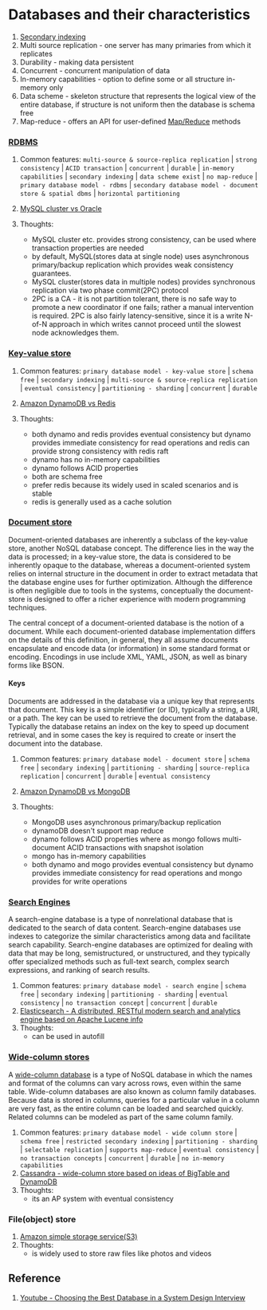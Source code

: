 # Databases and their characteristics

1. [Secondary indexing](https://stackoverflow.com/questions/1108/how-does-database-indexing-work#:~:text=Indexing%20is%20a%20way%20of,to%20be%20performed%20on%20it.)
2. Multi source replication - one server has many primaries from which it replicates
3. Durability - making data persistent
4. Concurrent - concurrent manipulation of data
5. In-memory capabilities - option to define some or all structure in-memory only
6. Data scheme - skeleton structure that represents the logical view of the entire database, if structure is not uniform then the database is schema free
7. Map-reduce - offers an API for user-defined [Map/Reduce](https://www.tutorialspoint.com/hadoop/hadoop_mapreduce.htm) methods

### [RDBMS](https://db-engines.com/en/ranking/relational+dbms)

1. Common features: `multi-source & source-replica replication` | `strong consistency` | `ACID transaction` | `concurrent` | `durable` | `in-memory capabilities` | `secondary indexing` | `data scheme exist` | `no map-reduce` | `primary database model - rdbms` | `secondary database model - document store & spatial dbms` | `horizontal partitioning`

2. [MySQL cluster vs Oracle](https://db-engines.com/en/system/MySQL%3BOracle)

3. Thoughts:

   - MySQL cluster etc. provides strong consistency, can be used where transaction properties are needed
   - by default, MySQL(stores data at single node) uses asynchronous primary/backup replication which provides weak consistency guarantees.
   - MySQL cluster(stores data in multiple nodes) provides synchronous replication via two phase commit(2PC) protocol
   - 2PC is a CA - it is not partition tolerant, there is no safe way to promote a new coordinator if one fails; rather a manual intervention is required. 2PC is also fairly latency-sensitive, since it is a write N-of-N approach in which writes cannot proceed until the slowest node acknowledges them.

### [Key-value store](https://db-engines.com/en/ranking/key-value+store)

1. Common features: `primary database model - key-value store` | `schema free` | `secondary indexing` | `multi-source & source-replica replication` | `eventual consistency` | `partitioning - sharding` | `concurrent` | `durable`

2. [Amazon DynamoDB vs Redis](https://db-engines.com/en/system/Amazon+DynamoDB%3BRedis)

3. Thoughts:
   - both dynamo and redis provides eventual consistency but dynamo provides immediate consistency for read operations and redis can provide strong consistency with redis raft
   - dynamo has no in-memory capabilities
   - dynamo follows ACID properties
   - both are schema free
   - prefer redis because its widely used in scaled scenarios and is stable
   - redis is generally used as a cache solution

### [Document store](https://db-engines.com/en/ranking/document+store)

Document-oriented databases are inherently a subclass of the key-value store, another NoSQL database concept. The difference lies in the way the data is processed; in a key-value store, the data is considered to be inherently opaque to the database, whereas a document-oriented system relies on internal structure in the document in order to extract metadata that the database engine uses for further optimization. Although the difference is often negligible due to tools in the systems, conceptually the document-store is designed to offer a richer experience with modern programming techniques.

The central concept of a document-oriented database is the notion of a document. While each document-oriented database implementation differs on the details of this definition, in general, they all assume documents encapsulate and encode data (or information) in some standard format or encoding. Encodings in use include XML, YAML, JSON, as well as binary forms like BSON.

#### Keys

Documents are addressed in the database via a unique key that represents that document. This key is a simple identifier (or ID), typically a string, a URI, or a path. The key can be used to retrieve the document from the database. Typically the database retains an index on the key to speed up document retrieval, and in some cases the key is required to create or insert the document into the database.

1. Common features: `primary database model - document store` | `schema free` | `secondary indexing` | `partitioning - sharding` | `source-replica replication` | `concurrent` | `durable` | `eventual consistency`
2. [Amazon DynamoDB vs MongoDB](https://db-engines.com/en/system/Amazon+DynamoDB%3BMongoDB)
3. Thoughts:

   - MongoDB uses asynchronous primary/backup replication
   - dynamoDB doesn't support map reduce
   - dynamo follows ACID properties where as mongo follows multi-document ACID transactions with snapshot isolation
   - mongo has in-memory capabilities
   - both dynamo and mogo provides eventual consistency but dynamo provides immediate consistency for read operations and mongo provides for write operations

### [Search Engines](https://db-engines.com/en/ranking/search+engine)

A search-engine database is a type of nonrelational database that is dedicated to the search of data content. Search-engine databases use indexes to categorize the similar characteristics among data and facilitate search capability. Search-engine databases are optimized for dealing with data that may be long, semistructured, or unstructured, and they typically offer specialized methods such as full-text search, complex search expressions, and ranking of search results.

1. Common features: `primary database model - search engine` | `schema free` | `secondary indexing` | `partitioning - sharding` | `eventual consistency` | `no transaction concept` | `concurrent` | `durable`
2. [Elasticsearch - A distributed, RESTful modern search and analytics engine based on Apache Lucene info](https://db-engines.com/en/system/Elasticsearch)
3. Thoughts:
   - can be used in autofill

### [Wide-column stores](https://db-engines.com/en/ranking/wide+column+store)

A [wide-column database](https://www.scylladb.com/glossary/wide-column-database/) is a type of NoSQL database in which the names and format of the columns can vary across rows, even within the same table. Wide-column databases are also known as column family databases. Because data is stored in columns, queries for a particular value in a column are very fast, as the entire column can be loaded and searched quickly. Related columns can be modeled as part of the same column family.

1. Common features: `primary database model - wide column store` | `schema free` | `restricted secondary indexing` | `partitioning - sharding` | `selectable replication` | `supports map-reduce` | `eventual consistency` | `no transaction concepts` | `concurrent` | `durable` | `no in-memory capabilities`
2. [Cassandra - wide-column store based on ideas of BigTable and DynamoDB](https://db-engines.com/en/system/Cassandra)
3. Thoughts:
   - its an AP system with eventual consistency

### File(object) store

1. [Amazon simple storage service(S3)](https://aws.amazon.com/s3/)
2. Thoughts:
   - is widely used to store raw files like photos and videos

## Reference

1. [Youtube - Choosing the Best Database in a System Design Interview](https://www.youtube.com/watch?v=cODCpXtPHbQ)
